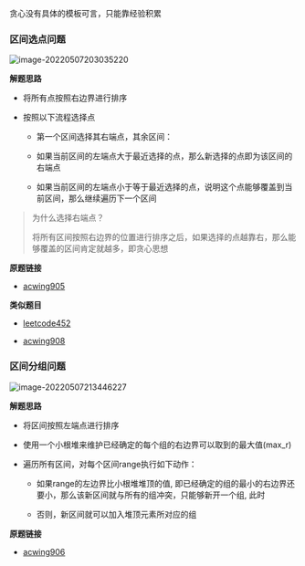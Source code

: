 贪心没有具体的模板可言，只能靠经验积累



### **区间选点问题**

![image-20220507203035220](https://cdn.jsdelivr.net/gh/liver0377/images@main/img/image-20220507203035220.png)



**解题思路**

- 将所有点按照右边界进行排序

- 按照以下流程选择点

  - 第一个区间选择其右端点，其余区间：

  - 如果当前区间的左端点大于最近选择的点，那么新选择的点即为该区间的右端点
  - 如果当前区间的左端点小于等于最近选择的点，说明这个点能够覆盖到当前区间，那么继续遍历下一个区间

> 为什么选择右端点？
>
> 将所有区间按照右边界的位置进行排序之后，如果选择的点越靠右，那么能够覆盖的区间肯定就越多，即贪心思想

**原题链接**

- [acwing905](https://www.acwing.com/problem/content/907/)

**类似题目**

- [leetcode452](https://leetcode-cn.com/problems/minimum-number-of-arrows-to-burst-balloons/)

- [acwing908](https://www.acwing.com/problem/content/910/)



### 区间分组问题

![image-20220507213446227](https://cdn.jsdelivr.net/gh/liver0377/images@main/img/image-20220507213446227.png)



**解题思路**

- 将区间按照左端点进行排序

- 使用一个小根堆来维护已经确定的每个组的右边界可以取到的最大值(max_r)

- 遍历所有区间，对每个区间range执行如下动作：

  - 如果range的左边界比小根堆堆顶的值, 即已经确定的组的最小的右边界还要小，那么该新区间就与所有的组冲突，只能够新开一个组, 此时

  - 否则，新区间就可以加入堆顶元素所对应的组



**原题链接**

- [acwing906](https://www.acwing.com/problem/content/908/)





### 